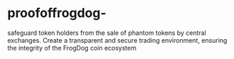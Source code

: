 # proofoffrogdog-
safeguard token holders from the sale of phantom tokens by central exchanges. Create a transparent and secure trading environment, ensuring the integrity of the FrogDog coin ecosystem
